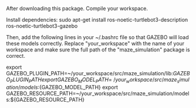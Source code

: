 After downloading this package. Compile your workspace.

Install dependencies: sudo apt-get install ros-noetic-turtlebot3-description ros-noetic-turtlebot3-gazebo

Then, add the following lines in your ~/.bashrc file so that GAZEBO will load these models correctly.
Replace "your_workspace" with the name of your workspace and make sure the full path of the "maze_simulation" package is correct.

export GAZEBO_PLUGIN_PATH=~/your_workspace/src/maze_simulation/lib:${GAZEBO_PLUGIN_PATH}
export GAZEBO_MODEL_PATH=~/your_workspace/src/maze_simulation/models:${GAZEBO_MODEL_PATH}
export GAZEBO_RESOURCE_PATH=~/your_workspace/src/maze_simulation/models:${GAZEBO_RESOURCE_PATH}
